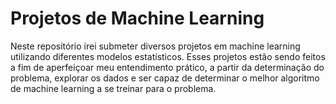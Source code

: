# Projetos de Machine Learning
Neste repositório irei submeter diversos projetos em machine learning utilizando diferentes modelos estatísticos. Esses projetos estão sendo feitos a fim de aperfeiçoar meu entendimento prático, a partir da determinação do problema, explorar os dados e ser capaz de determinar o melhor algoritmo de machine learning a se treinar para o problema.

